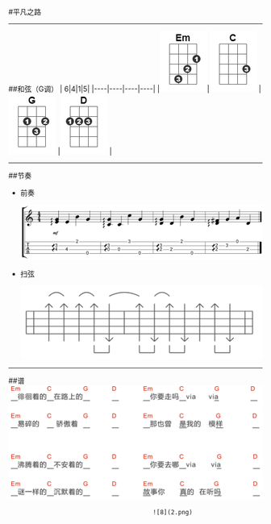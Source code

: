 
#平凡之路

***

##和弦（G调）
| 6|4|1|5|
|----|----|----|----|
|![1](https://raw.githubusercontent.com/zzc1231/ukulele/master/Em.png)|![2](https://raw.githubusercontent.com/zzc1231/ukulele/master/C.png) |![3](https://raw.githubusercontent.com/zzc1231/ukulele/master/G.png) |![4](https://raw.githubusercontent.com/zzc1231/ukulele/master/D.png) |
***
##节奏
+ 前奏

    ![5](前奏.png)
+ 扫弦

    ![6](节奏.png)

 ***
##谱
![7](1.png)

                                            ![8](2.png)

 
 
 



 
 


